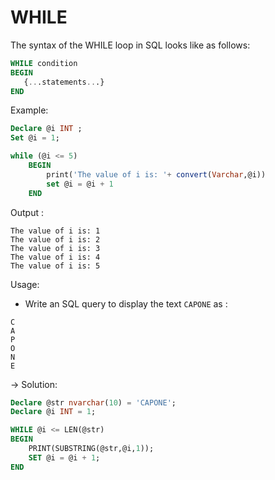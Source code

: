 # WHILE

The syntax of the WHILE loop in SQL looks like as follows:
```SQL
WHILE condition
BEGIN
   {...statements...}
END
```

Example:
```SQL
Declare @i INT ;
Set @i = 1;

while (@i <= 5)
	BEGIN
		print('The value of i is: '+ convert(Varchar,@i))
		set @i = @i + 1
	END
```
Output :
```
The value of i is: 1
The value of i is: 2
The value of i is: 3
The value of i is: 4
The value of i is: 5
```


Usage:

* Write an SQL query to display the text ```CAPONE``` as :
```
C
A
P
O
N
E
```
->	Solution:
```SQL
Declare @str nvarchar(10) = 'CAPONE';
Declare @i INT = 1;

WHILE @i <= LEN(@str)
BEGIN
	PRINT(SUBSTRING(@str,@i,1));
	SET @i = @i + 1;
END
```
